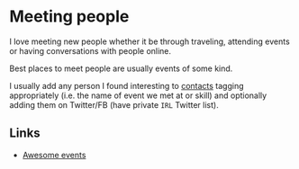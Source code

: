 # Meeting people

I love meeting new people whether it be through traveling, attending events or having conversations with people online.

Best places to meet people are usually events of some kind.

I usually add any person I found interesting to [contacts](../macOS/apps/contacts.md) tagging appropriately (i.e. the name of event we met at or skill) and optionally adding them on Twitter/FB (have private `IRL` Twitter list).

## Links

- [Awesome events](https://github.com/learn-anything/events#readme)
